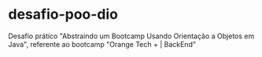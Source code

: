 # desafio-poo-dio
Desafio prático "Abstraindo um Bootcamp Usando Orientação a Objetos em Java", referente ao bootcamp "Orange Tech + | BackEnd"
